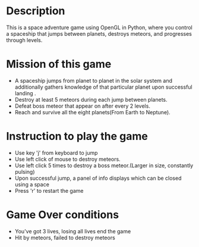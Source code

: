 # Description  
This is a space adventure game using OpenGL in Python, where you control a spaceship that jumps between planets, destroys meteors, and progresses through levels.  
# Mission of this game  
* A spaceship jumps from planet to planet in the solar system and additionally gathers knowledge of that particular planet upon successful landing .    
* Destroy at least 5 meteors during each jump between planets.   
* Defeat boss meteor that appear on after every 2 levels.  
* Reach and survive all the eight planets(From Earth to Neptune).  
# Instruction to play the game
* Use key 'j' from keyboard to jump
* Use left click of mouse to destroy meteors.
* Use left click 5 times to destroy a boss meteor.(Larger in size, constantly pulsing)
* Upon successful jump, a panel of info displays which can be closed using a space
* Press 'r' to restart the game
# Game Over conditions
* You've got 3 lives, losing all lives end the game
* Hit by meteors, failed to destroy meteors  

  
